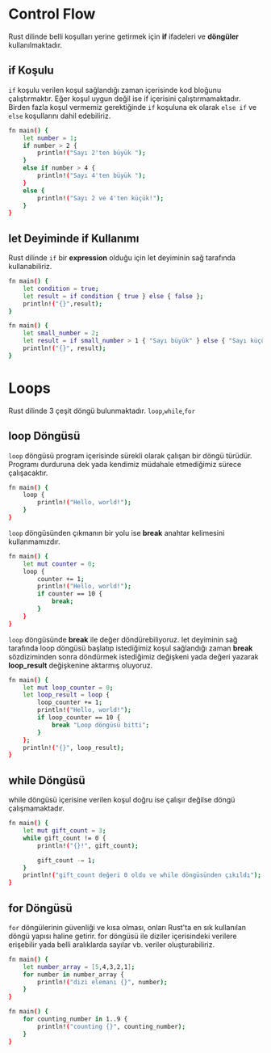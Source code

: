 # Control Flow
Rust dilinde belli koşulları yerine getirmek için **if** ifadeleri ve **döngüler** kullanılmaktadır.
## if Koşulu
`if` koşulu verilen koşul sağlandığı zaman içerisinde kod bloğunu çalıştırmaktır. Eğer koşul uygun değil ise if içerisini çalıştırmamaktadır. 
Birden fazla koşul vermemiz gerektiğinde `if` koşuluna ek olarak ``else if`` ve ``else`` koşullarını dahil edebiliriz.
```sh
fn main() {
    let number = 1;
    if number > 2 {  
        println!("Sayı 2'ten büyük ");
    }
    else if number > 4 {
        println!("Sayı 4'ten büyük ");
    }
    else {
        println!("Sayı 2 ve 4'ten küçük!");
    }
}
```
## let Deyiminde if Kullanımı
Rust dilinde `if` bir **expression** olduğu için let deyiminin sağ tarafında kullanabiliriz.
```sh
fn main() {
    let condition = true;
    let result = if condition { true } else { false };
    println!("{}",result);
}
```
```sh
fn main() {
    let small_number = 2;
    let result = if small_number > 1 { "Sayı büyük" } else { "Sayı küçük "};
    println!("{}", result);
}
```
# Loops
Rust dilinde 3 çeşit döngü bulunmaktadır.
`loop`,`while`,`for`
## loop Döngüsü
`loop` döngüsü program içerisinde sürekli olarak çalışan bir döngü türüdür. Programı durduruna dek yada kendimiz müdahale etmediğimiz sürece çalışacaktır.
```sh
fn main() {
    loop {
        println!("Hello, world!");
    }
}
```
`loop` döngüsünden çıkmanın bir yolu ise **break** anahtar kelimesini kullanmamızdır.
```sh
fn main() {
    let mut counter = 0;
    loop {
        counter += 1;
        println!("Hello, world!");
        if counter == 10 {
            break;
        }
    }
}
```
`loop` döngüsünde **break** ile değer döndürebiliyoruz.
let deyiminin sağ tarafında loop döngüsü başlatıp istediğimiz koşul sağlandığı zaman **break** sözdiziminden sonra döndürmek istediğimiz değişkeni yada değeri yazarak **loop_result** değişkenine aktarmış oluyoruz.
```sh
fn main() {
    let mut loop_counter = 0;
    let loop_result = loop {
        loop_counter += 1;
        println!("Hello, world!");
        if loop_counter == 10 {
            break "Loop döngüsü bitti";
        }
    };
    println!("{}", loop_result);
}
```
## while Döngüsü
while döngüsü içerisine verilen koşul doğru ise çalışır değilse döngü çalışmamaktadır.
```sh
fn main() {
    let mut gift_count = 3;
    while gift_count != 0 {
        println!("{}!", gift_count);

        gift_count -= 1;
    }
    println!("gift_count değeri 0 oldu ve while döngüsünden çıkıldı");
}
```
## for Döngüsü
`for` döngülerinin güvenliği ve kısa olması, onları Rust'ta en sık kullanılan döngü yapısı haline getirir.
for döngüsü ile diziler içerisindeki verilere erişebilir yada belli aralıklarda sayılar vb. veriler oluşturabiliriz.
```sh
fn main() {
    let number_array = [5,4,3,2,1];
    for number in number_array {
        println!("dizi elemanı {}", number);
    }
}
```
```sh
fn main() {
    for counting_number in 1..9 {
        println!("counting {}", counting_number);
    }
}
```
